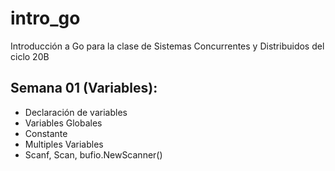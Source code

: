 # intro_go
Introducción a Go para la clase de Sistemas Concurrentes y Distribuidos del ciclo 20B

## Semana 01 (Variables):
- Declaración de variables
- Variables Globales
- Constante
- Multiples Variables
- Scanf, Scan, bufio.NewScanner()
